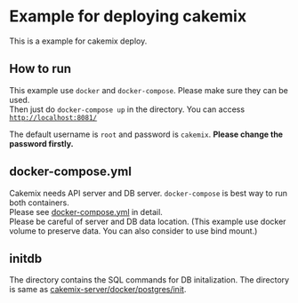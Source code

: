 # Example for deploying cakemix
This is a example for cakemix deploy.

## How to run
This example use `docker` and `docker-compose`. Please make sure they can be used.  
Then just do `docker-compose up` in the directory. You can access [`http://localhost:8081/`](http://localhost:8081/)  

The default username is `root` and password is `cakemix`. **Please change the password firstly.**  

## docker-compose.yml
Cakemix needs API server and DB server. `docker-compose` is best way to run both containers.  
Please see [docker-compose.yml](docker-compose.yml) in detail.  
Please be careful of server and DB data location. (This example use docker volume to preserve data. You can also consider to use bind mount.)

## initdb
The directory contains the SQL commands for DB initalization.
The directory is same as [cakemix-server/docker/postgres/init](https://github.com/wonder-wonder/cakemix-server/tree/main/docker/postgres/init).